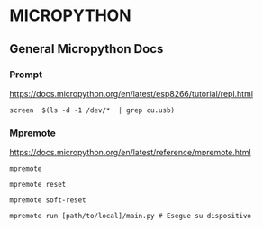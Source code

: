 # MICROPYTHON

## General Micropython Docs

### Prompt

<https://docs.micropython.org/en/latest/esp8266/tutorial/repl.html>

```shell
screen  $(ls -d -1 /dev/*  | grep cu.usb)
```

### Mpremote

<https://docs.micropython.org/en/latest/reference/mpremote.html>

```shell
mpremote

mpremote reset 

mpremote soft-reset

mpremote run [path/to/local]/main.py # Esegue su dispositivo 

```
